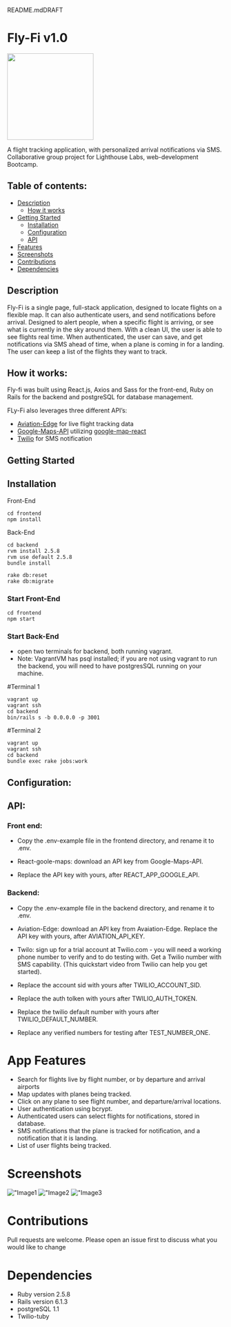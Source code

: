 README.mdDRAFT

# Fly-Fi v1.0

<img src="https://github.com/defsax/fly-fi/blob/master/frontend/public/images/fly-fi-logo2.png?raw=true" width="200" height="200" />

A flight tracking application, with personalized arrival notifications via SMS. Collaborative group project for Lighthouse Labs, web-development Bootcamp.

## Table of contents:

- [Description](#description)
  - [How it works](#how-it-works)
- [Getting Started](#getting-started)
  - [Installation](#installation)
  - [Configuration](#configuration)
  - [API](#api)
- [Features](#app-features)
- [Screenshots](#screenshots)
- [Contributions](#contributions)
- [Dependencies](#dependencies)

## Description

Fly-Fi is a single page, full-stack application, designed to locate flights on a flexible map. It can also authenticate users, and send notifications before arrival. Designed to alert people, when a specific flight is arriving, or see what is currently in the sky around them. With a clean UI, the user is able to see flights real time. When authenticated, the user can save, and get notifications via SMS ahead of time, when a plane is coming in for a landing. The user can keep a list of the flights they want to track.

## How it works:

Fly-fi was built using React.js, Axios and Sass for the front-end, Ruby on Rails for the backend and postgreSQL for database management.

FLy-Fi also leverages three different API’s:

- [Aviation-Edge](https://aviation-edge.com/) for live flight tracking data
- [Google-Maps-API](https://developers.google.com/maps/) utilizing [google-map-react](https://github.com/google-map-react/google-map-react)
- [Twilio](https://www.twilio.com/) for SMS notification

## Getting Started

## Installation

Front-End

```
cd frontend
npm install
```

Back-End

```
cd backend
rvm install 2.5.8
rvm use default 2.5.8
bundle install

rake db:reset
rake db:migrate
```

### Start Front-End

```
cd frontend
npm start
```

### Start Back-End

- open two terminals for backend, both running vagrant.
- Note: VagrantVM has psql installed; if you are not using vagrant to run the backend, you will need to have postgresSQL running on your machine.

#Terminal 1

```
vagrant up
vagrant ssh
cd backend
bin/rails s -b 0.0.0.0 -p 3001
```

#Terminal 2

```
vagrant up
vagrant ssh
cd backend
bundle exec rake jobs:work
```

## Configuration:

## API:

### Front end:

- Copy the .env-example file in the frontend directory, and rename it to .env.

- React-goole-maps: download an API key from Google-Maps-API.
- Replace the API key with yours, after REACT_APP_GOOGLE_API.

### Backend:

- Copy the .env-example file in the backend directory, and rename it to .env.

- Aviation-Edge: download an API key from Avaiation-Edge. Replace the API key with yours, after AVIATION_API_KEY.

- Twilo: sign up for a trial account at Twilio.com - you will need a working phone number to verify and to do testing with. Get a Twilio number with SMS capability. (This quickstart video from Twilio can help you get started).
- Replace the account sid with yours after TWILIO_ACCOUNT_SID.
- Replace the auth tolken with yours after TWILIO_AUTH_TOKEN.
- Replace the twilio default number with yours after TWILIO_DEFAULT_NUMBER.
- Replace any verified numbers for testing after TEST_NUMBER_ONE.

# App Features

- Search for flights live by flight number, or by departure and arrival airports
- Map updates with planes being tracked.
- Click on any plane to see flight number, and departure/arrival locations.
- User authentication using bcrypt.
- Authenticated users can select flights for notifications, stored in database.
- SMS notifications that the plane is tracked for notification, and a notification that it is landing.
- List of user flights being tracked.

# Screenshots

!["Image1]()
!["Image2]()
!["Image3]()

# Contributions

Pull requests are welcome. Please open an issue first to discuss what you would like to change

# Dependencies

- Ruby version 2.5.8
- Rails version 6.1.3
- postgreSQL 1.1
- Twilio-tuby
